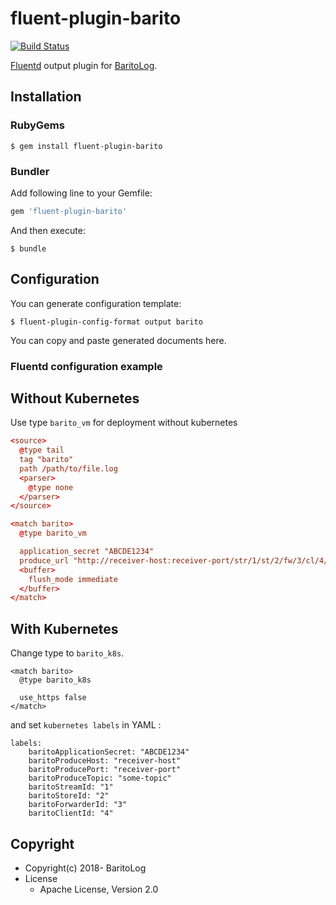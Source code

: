 # fluent-plugin-barito

[![Build Status](https://travis-ci.org/BaritoLog/Barito-Fluent-Plugin.svg?branch=master)](https://travis-ci.org/BaritoLog/Barito-Fluent-Plugin)

[Fluentd](https://fluentd.org/) output plugin for [BaritoLog](https://github.com/BaritoLog).

## Installation

### RubyGems

```
$ gem install fluent-plugin-barito
```

### Bundler

Add following line to your Gemfile:

```ruby
gem 'fluent-plugin-barito'
```

And then execute:

```
$ bundle
```

## Configuration

You can generate configuration template:

```
$ fluent-plugin-config-format output barito
```

You can copy and paste generated documents here.

### Fluentd configuration example

## Without Kubernetes

Use type `barito_vm` for deployment without kubernetes

```conf
<source>
  @type tail
  tag "barito"
  path /path/to/file.log
  <parser>
    @type none
  </parser>
</source>

<match barito>
  @type barito_vm

  application_secret "ABCDE1234"
  produce_url "http://receiver-host:receiver-port/str/1/st/2/fw/3/cl/4/produce/some-topic"
  <buffer>
    flush_mode immediate
  </buffer>
</match>
```

## With Kubernetes
Change type to `barito_k8s`.

```
<match barito>
  @type barito_k8s

  use_https false
</match>
```

and set `kubernetes labels` in YAML :

```
labels:
    baritoApplicationSecret: "ABCDE1234"
    baritoProduceHost: "receiver-host"
    baritoProducePort: "receiver-port"
    baritoProduceTopic: "some-topic"
    baritoStreamId: "1"
    baritoStoreId: "2"
    baritoForwarderId: "3"
    baritoClientId: "4"
```

## Copyright

* Copyright(c) 2018- BaritoLog
* License
  * Apache License, Version 2.0
